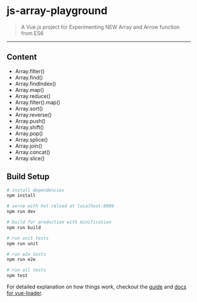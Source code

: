 # js-array-playground

> A Vue.js project for Experimenting NEW Array and Arrow function from ES6

----------------------------------------
## Content
* Array.filter()
* Array.find()
* Array.findIndex()
* Array.map()
* Array.reduce()
* Array.filter().map()
* Array.sort()
* Array.reverse()
* Array.push()
* Array.shift()
* Array.pop()
* Array.splice()
* Array.join()
* Array.concat()
* Array.slice()


## Build Setup

``` bash
# install dependencies
npm install

# serve with hot reload at localhost:8080
npm run dev

# build for production with minification
npm run build

# run unit tests
npm run unit

# run e2e tests
npm run e2e

# run all tests
npm test
```

For detailed explanation on how things work, checkout the [guide](http://vuejs-templates.github.io/webpack/) and [docs for vue-loader](http://vuejs.github.io/vue-loader).
